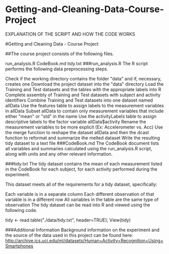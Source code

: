 # Getting-and-Cleaning-Data-Course-Project
EXPLANATION OF THE SCRIPT AND HOW THE CODE WORKS

#Getting and Cleaning Data - Course Project

##The course project consists of the following files.

run_analysis.R
CodeBook.md
tidy.txt
###run_analysis.R The R script performs the following data preprocessing steps.

Check if the working directory contains the folder "data" and if, necessary, creates one
Download the project dataset into the "data" directory
Load the Training and Test datasets and the tables with the appropriate labels into R
Complete assembly of Training and Test datasets with subject and activity identifiers
Combine Training and Test datasets into one dataset named allData
Use the features table to assign labels to the measurement variables in allData
Subset allData to contain only measurement variables that include either "mean" or "std" in the name
Use the activityLabels table to assign descriptive labels to the factor variable allData$activity
Rename the measurement variables to be more explicit (Ex: Accelerometer vs. Acc)
Use the merge function to reshape the dataset allData and then the dcast function to reformat and summarize the melted dataset
Write the resulting tidy dataset to a text file
###CodeBook.md The CodeBook document lists all variables and summaries calculated using the run_analysis.R script, along with units and any other relevant information.

###tidy.txt The tidy dataset contains the mean of each measurement listed in the CodeBook for each subject, for each activity performed during the experiment.

This dataset meets all of the requirements for a tidy dataset, specifically:

Each variable is in a separate column
Each different observation of that variable is in a different row
All variables in the table are the same type of observation
The tidy dataset can be read into R and viewed using the following code.

tidy <- read.table("./data/tidy.txt", header=TRUE); View(tidy)

###Additional Information Background information on the experiment and the source of the data used in this project can be found here: http://archive.ics.uci.edu/ml/datasets/Human+Activity+Recognition+Using+Smartphones
